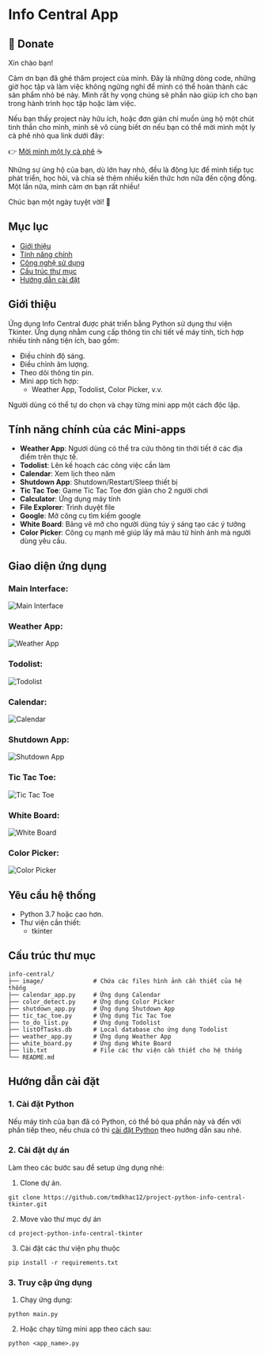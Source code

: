 # Info Central App
## 💖 Donate
Xin chào bạn!

Cảm ơn bạn đã ghé thăm project của mình. Đây là những dòng code, những giờ học tập và làm việc không ngừng nghỉ để mình có thể hoàn thành các sản phẩm nhỏ bé này. Mình rất hy vọng chúng sẽ phần nào giúp ích cho bạn trong hành trình học tập hoặc làm việc.

Nếu bạn thấy project này hữu ích, hoặc đơn giản chỉ muốn ủng hộ một chút tinh thần cho mình, mình sẽ vô cùng biết ơn nếu bạn có thể mời mình một ly cà phê nhỏ qua link dưới đây:

👉 [Mời mình một ly cà phê](https://github.com/tmdkhac12/tmdkhac12/blob/main/DONATE.md) ☕

Những sự ủng hộ của bạn, dù lớn hay nhỏ, đều là động lực để mình tiếp tục phát triển, học hỏi, và chia sẻ thêm nhiều kiến thức hơn nữa đến cộng đồng. Một lần nữa, mình cảm ơn bạn rất nhiều!

Chúc bạn một ngày tuyệt vời! 🌟

## Mục lục
- [Giới thiệu](#giới-thiệu)
- [Tính năng chính](#tính-năng-chính)
- [Công nghệ sử dụng](#công-nghệ-sử-dụng)
- [Cấu trúc thư mục](#cấu-trúc-thư-mục)
- [Hướng dẫn cài đặt](#hướng-dẫn-cài-đặt)

## Giới thiệu
Ứng dụng Info Central được phát triển bằng Python sử dụng thư viện Tkinter.
Ứng dụng nhằm cung cấp thông tin chi tiết về máy tính, tích hợp nhiều tính năng tiện ích, bao gồm:

- Điều chỉnh độ sáng.
- Điều chỉnh âm lượng.
- Theo dõi thông tin pin.
- Mini app tích hợp: 
  - Weather App, Todolist, Color Picker, v.v.

Người dùng có thể tự do chọn và chạy từng mini app một cách độc lập.

## Tính năng chính của các Mini-apps
- **Weather App**: Ngươi dùng có thể tra cứu thông tin thời tiết ở các địa điểm trên thực tế.  
- **Todolist**: Lên kế hoạch các công việc cần làm
- **Calendar**: Xem lịch theo năm
- **Shutdown App**: Shutdown/Restart/Sleep thiết bị 
- **Tic Tac Toe**: Game Tic Tac Toe đơn giản cho 2 người chơi
- **Calculator**: Ứng dụng máy tính 
- **File Explorer**: Trình duyệt file
- **Google**: Mở công cụ tìm kiếm google 
- **White Board**: Bảng vẽ mở cho người dùng túy ý sáng tạo các ý tưởng
- **Color Picker**: Công cụ mạnh mẽ giúp lấy mã màu từ hình ảnh mà người dùng yêu cầu.

## Giao diện ứng dụng

### Main Interface:
![Main Interface](./image/introduction/main.png)

### Weather App:
![Weather App](./image/introduction/weather_app.png)

### Todolist:
![Todolist](./image/introduction/todolist.png)

### Calendar:
![Calendar](./image/introduction/calendar.png)

### Shutdown App:
![Shutdown App](./image/introduction/shutdown.png)

### Tic Tac Toe:
![Tic Tac Toe](./image/introduction/tic_tac_toe.png)

### White Board:
![White Board](./image/introduction/whiteboard.png)

### Color Picker:
![Color Picker](./image/introduction/color_picker.png)

## Yêu cầu hệ thống
- Python 3.7 hoặc cao hơn.
- Thư viện cần thiết:
  - tkinter

## Cấu trúc thư mục
```
info-central/
├── image/              # Chứa các files hình ảnh cần thiết của hệ thống
├── calendar_app.py     # Ứng dụng Calendar 
├── color_detect.py     # Ứng dụng Color Picker 
├── shutdown_app.py     # Ứng dụng Shutdown App 
├── tic_tac_toe.py      # Ứng dụng Tic Tac Toe  
├── to_do_list.py       # Ứng dụng Todolist  
├── listOfTasks.db      # Local database cho ứng dụng Todolist
├── weather_app.py      # Ứng dụng Weather App 
├── white_board.py      # Ứng dụng White Board  
├── lib.txt             # File các thư viện cần thiết cho hệ thống  
└── README.md
```  

## Hướng dẫn cài đặt

### 1. Cài đặt Python
Nếu máy tính của bạn đã có Python, có thể bỏ qua phần này và đến với phần tiếp theo, nếu chưa có thì [cài đặt Python](https://www.python.org/downloads/) theo hướng dẫn sau nhé.  

### 2. Cài đặt dự án 
Làm theo các bước sau để setup ứng dụng nhé:
1. Clone dự án.
```
git clone https://github.com/tmdkhac12/project-python-info-central-tkinter.git
```
2. Move vào thư mục dự án 
```
cd project-python-info-central-tkinter
```

3. Cài đặt các thư viện phụ thuộc 
```
pip install -r requirements.txt
```

### 3. Truy cập ứng dụng
1. Chạy ứng dụng:
```commandline
python main.py
```
2. Hoặc chạy từng mini app theo cách sau:
```commandline
python <app_name>.py
```
